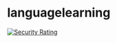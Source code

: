 # languagelearning
[![Security Rating](https://sonarcloud.io/api/project_badges/measure?project=reginaolah_languagelearning&metric=security_rating&token=7380e91accb76a7b788cdcdfb9f94c9e5791abc0)](https://sonarcloud.io/dashboard?id=reginaolah_languagelearning)
